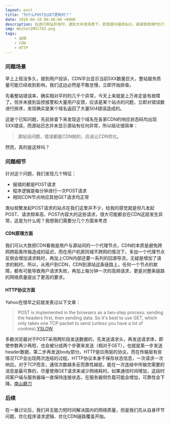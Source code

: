 ```yaml
---
layout: post
title: "为什么POST比GET更耗时？"
date: 2018-06-28 00:40:00 +0800
description: 在进行网站开发时，遇到大并发场景下，若想提升服务QoS，请谨慎使用POST方法
img: WechatIMG1742.png
tags:
    - 运维
    - CDN
    - HTTP
---
```

### 问题场景
早上上班没多久，接到用户投诉，CDN平台显示当前5XX数量巨大，整站服务质量可能已经收到影响，我们这边必然是不敢怠慢，立即开始排查。

先看整站错误率，确实相对平时的几千个异常，今天上来就是上万肯定是有故障了。但并未接到监控报警和大量用户反馈，应该是某个站点的问题，立即对错误数进行排序，发现确实是某个域名返回了大量504错误造成的。

这是个已知问题，先前排查下来发现这个域名在各家CDN的响应状态码均出现5XX错误，而源站日志并未显示源站有任何异常，所以结论很简单：
> 源站没问题，错误都是CDN抛的，应该让CDN优化。

然而，真的是这样吗？

### 问题细节
针对这个问题，我们发现几个特征：
- 报错的都是POST请求
- 程序逻辑是每分钟进行一次POST请求
- 相同CDN节点响应其他GET请求均正常

类似频繁发起POST请求的站点在我们这里并不少，给我的感觉就是但凡发起POST、请求频率高、POST内容大的这些请求，很大可能都会在CDN这层发生异常，这是为什么呢？我想我们需要分几个方面来考虑

#### CDN原理方面
我们可以大致把CDN看做是用户与源站间的一个代理节点，CDN的本质是避免跨网跨距离传输造成的延迟，而在用户机房同城不跨网的情况下，多加一个代理节点反倒会增加请求耗时，再加上CDN内部还要一系列的回源导流，无疑是增加了请求的耗时。所以，从用户到CDN，CDN到源站这条链路上，任何一个节点的故障，都有可能导致用户请求失败，再加上每分钟一次的高频请求，更是对整条链路的网络质量提出了更高的要求。

#### HTTP协议方面
Yahoo在很早之前就发表过以下文章：

> POST is implemented in the browsers as a two-step process: sending the headers first, then sending data. So it's best to use GET, which only takes one TCP packet to send (unless you have a lot of cookies).[YSLOW]

多数浏览器对于POST采用两阶段发送数据的，先发送请求头，再发送请求体，即使参数再少再短，也会被分成两个步骤来发送（相对于GET），也就是第一步发送header数据，第二步再发送body部分。HTTP是应用层的协议，而在传输层有些情况TCP会出现两次连结的过程，HTTP协议本身不保存状态信息，一次请求一次响应。对于TCP而言，通信次数越多反而靠性越低，能在一次连结中传输完需要的消息是最可靠的，尽量使用GET请求来减少网络耗时。如果通信时间增加，这段时间客户端与服务器端一直保持连接状态，在服务器侧负载可能会增加，可靠性会下降。[南山磨刀]

### 后续
在一番讨论后，我们并无能力短时间解决国内的网络质量，但是我们先从自身环节问题，优化程序请求逻辑、优化CDN链路覆盖开始。

[YSLOW]: https://developer.yahoo.com/performance/rules.html
[南山磨刀]: https://segmentfault.com/q/1010000000213082